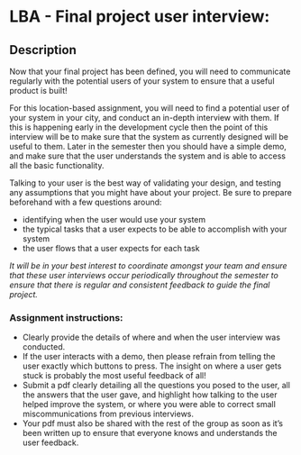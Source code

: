 # LBA - Final project user interview:
## Description

Now that your final project has been defined, you will need to communicate
regularly with the potential users of your system to ensure that a useful
product is built!

For this location-based assignment, you will need to find a potential user of
your system in your city, and conduct an in-depth interview with them. If this
is happening early in the development cycle then the point of this interview
will be to make sure that the system as currently designed will be useful to
them. Later in the semester then you should have a simple demo, and make sure
that the user understands the system and is able to access all the basic
functionality.

Talking to your user is the best way of validating your design, and testing any
assumptions that you might have about your project. Be sure to prepare
beforehand with a few questions around:
 - identifying when the user would use your system
 - the typical tasks that a user expects to be able to accomplish with your system
 - the user flows that a user expects for each task

_It will be in your best interest to coordinate amongst your team and ensure that
these user interviews occur periodically throughout the semester to ensure that
there is regular and consistent feedback to guide the final project._

### Assignment instructions:
 - Clearly provide the details of where and when the user interview was conducted.
 - If the user interacts with a demo, then please refrain from telling the user 
 exactly which buttons to press. The insight on where a user gets stuck is 
 probably the most useful feedback of all!
 - Submit a pdf clearly detailing all the questions you posed to the user, all 
 the answers that the user gave, and highlight how talking to the user helped 
 improve the system, or where you were able to correct small miscommunications 
 from previous interviews.
 - Your pdf must also be shared with the rest of the group as soon as it’s been 
 written up to ensure that everyone knows and understands the user feedback.
